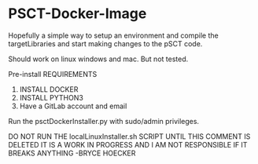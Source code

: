 # PSCT-Docker-Image
Hopefully a simple way to setup an environment and compile the targetLibraries and start making changes to the pSCT code.

Should work on linux windows and mac. But not tested.  

Pre-install REQUIREMENTS
1. INSTALL DOCKER
2. INSTALL PYTHON3
3. Have a GitLab account and email

Run the psctDockerInstaller.py with sudo/admin privileges.


DO NOT RUN THE localLinuxInstaller.sh SCRIPT UNTIL THIS COMMENT IS DELETED IT IS A WORK IN PROGRESS AND I AM NOT RESPONSIBLE IF IT BREAKS ANYTHING -BRYCE HOECKER



